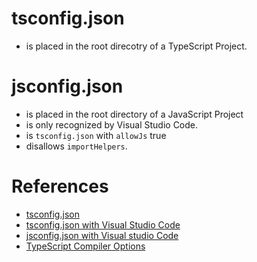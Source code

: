 # tsconfig.json
* is placed in the root direcotry of a TypeScript Project.

# jsconfig.json
* is placed in the root directory of a JavaScript Project
* is only recognized by Visual Studio Code.
* is `tsconfig.json` with `allowJs` true
* disallows `importHelpers`.

# References
* [tsconfig.json](https://www.typescriptlang.org/docs/handbook/tsconfig-json.html)
* [tsconfig.json with Visual Studio Code](https://code.visualstudio.com/docs/languages/typescript#_tsconfigjson)
* [jsconfig.json with Visual studio Code](https://code.visualstudio.com/docs/languages/jsconfig)
* [TypeScript Compiler Options](https://www.typescriptlang.org/docs/handbook/compiler-options.html)
